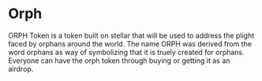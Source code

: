 # Orph

ORPH Token is a token built on stellar that will be used to address the plight faced by orphans around the world. The name ORPH was derived from the word orphans as way of symbolizing that it is truely created for orphans. Everyone can have the orph token through buying or getting it as an airdrop.
